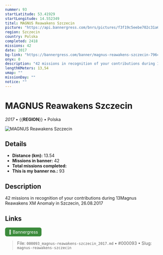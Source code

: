 ```yaml
---
nummer: 93
startLatitude: 53.41929
startLongitude: 14.552349
titel: MAGNUS Reawakens Szczecin
picture: "https://api.bannergress.com/bnrs/pictures/f3f19c5eebe702c31a6d1e6eb37d766f"
region: Szczecin
country: Polska
completed: 2418
missions: 42
date: 2017
bg-link: "https://bannergress.com/banner/magnus-reawakens-szczecin-796c"
onyx: 0
description: "42 missions in recognition of your contributions during 13Magnus Reawakens XM Anomaly in Szczecin, 26.08.2017"
lengthKMeters: 13,54
umap: ""
missionDay: ""
notice: ""
---
```

# MAGNUS Reawakens Szczecin

*2017* • {{__REGION__}} • Polska

![MAGNUS Reawakens Szczecin](https://api.bannergress.com/bnrs/pictures/f3f19c5eebe702c31a6d1e6eb37d766f)



## Details
- **Distance (km):** 13.54
- **Missions in banner:** 42
- **Total missions completed:** 
- **This is my banner no.:** 93



## Description
42 missions in recognition of your contributions during 13Magnus Reawakens XM Anomaly in Szczecin, 26.08.2017



## Links
<a href="https://bannergress.com/banner/magnus-reawakens-szczecin-796c" target="_blank" style="display:inline-block;margin-right:8px;padding:6px 12px;background:#3c8b3c;color:#fff;text-decoration:none;border-radius:6px;">🔗 Bannergress</a>



> File: `000093_magnus-reawakens-szczecin_2017.md` • #000093 • Slug: `magnus-reawakens-szczecin`

